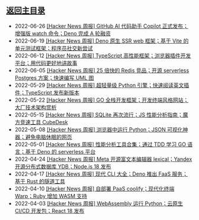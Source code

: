 ## [返回主目录](../README.md)

- 2022-06-26 [[Hacker News 周报] GitHub AI 代码助手 Copilot 正式发布；增强版 watch 命令；Deno 完成 A 轮融资](./2022Q2/2022-06-Hacker-News.md) 
- 2022-06-19 [[Hacker News 周报] Deno 原生 SSR web 框架；基于 Vite 的单元测试框架；程序员社交新尝试](./2022Q2/2022-06-Hacker-News.md) 
- 2022-06-12 [[Hacker News 周报] TypeScript 高性能框架；浏览器插件开发平台；用代码更好地讲故事](./2022Q2/2022-06-Hacker-News.md) 
- 2022-06-05 [[Hacker News 周报] 25 倍快的 Redis 竞品；开源 serverless Postgres 方案；快速编写 UML 图](./2022Q2/2022-06-Hacker-News.md) 
- 2022-05-29 [[Hacker News 周报] 超轻量级 Python 引擎；快速阅读英文插件；TypeScript 发布新版本](./2022Q2/2022-05-Hacker-News.md) 
- 2022-05-22 [[Hacker News 周报] GO 全栈开发框架；开发终端风格网站；大厂技术架构赏析](./2022Q2/2022-05-Hacker-News.md) 
- 2022-05-15 [[Hacker News 周报] SQLite 再次流行；JS 性能分析指南；魔方竞速工具 CubeDesk](./2022Q2/2022-05-Hacker-News.md) 
- 2022-05-08 [[Hacker News 周报] 浏览器中运行 Python；JSON 可视化神器；避免电脑休眠的网页](./2022Q2/2022-05-Hacker-News.md) 
- 2022-05-01 [[Hacker News 周报] 性能分析工具合集；通过 TDD 学习 GO 语言；基于 Deno 的 serverless 平台](./2022Q2/2022-05-Hacker-News.md) 
- 2022-04-24 [[Hacker News 周报] Meta 开源富文本编辑器 lexical；Yandex 开源分布式数据库 YDB；Node.js 18 发布](./2022Q2/2022-04-Hacker-News.md) 
- 2022-04-17 [[Hacker News 周报] 现代 CLI 大全；Deno 推出 FaaS 服务；基于 Rust 的隧道工具](./2022Q2/2022-04-Hacker-News.md) 
- 2022-04-10 [[Hacker News 周报] 自部署 PaaS coolify；现代化终端 Warp；Ruby 增加 WASM 支持](./2022Q2/2022-04-Hacker-News.md) 
- 2022-04-03 [[Hacker News 周报] WebAssembly 运行 Python；云原生 CI/CD 开发包；React 18 发布](./2022Q2/2022-04-Hacker-News.md) 
